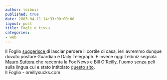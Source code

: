 ```yaml
---
author: leibniz
published: true
date: 2003-04-11 14:33:00+00:00
layout: post
title: Fogli e tivvu
categories:
- web
---
```

Il Foglio  [   suggerisce ](http://www.ilfoglio.it/editoriale.php?data=11/04/2003)di lasciar perdere il cortile di casa, ieri avremmo dunque dovuto postare Guardian e Daily Telegraph. E invece oggi Leibniz segnala  [   Mauro Suttora ](http://www.ilfoglio.it/editoriale.php?data=11/04/2003)che racconta la Fox News e Bill O'Reilly, l'uomo senza peli sulla lingua cui e stato intitolato  [   questo sito](http://oreilly-sucks.com/).   
  Il Foglio - oreillysucks.com
